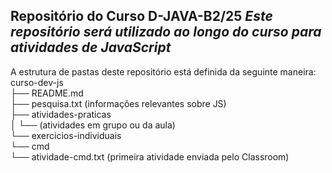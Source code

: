 **Repositório do Curso D-JAVA-B2/25**
_Este repositório será utilizado ao longo do curso para atividades de JavaScript_
---
A estrutura de pastas deste repositório está definida da seguinte maneira:
curso-dev-js  
├── README.md  
├── pesquisa.txt (informações relevantes sobre JS)  
├── atividades-praticas  
│   └── (atividades em grupo ou da aula)  
└── exercicios-individuais  
    └── cmd  
        └── atividade-cmd.txt  (primeira atividade enviada pelo Classroom)